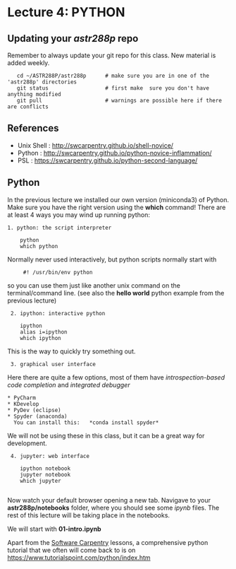 Lecture 4:  PYTHON
==================


## Updating your *astr288p* repo

Remember to always update your git repo for this class. New material is added weekly.
```
   cd ~/ASTR288P/astr288p      # make sure you are in one of the 'astr288p' directories
   git status                  # first make  sure you don't have anything modified
   git pull                    # warnings are possible here if there are conflicts
```

## References

* Unix Shell : http://swcarpentry.github.io/shell-novice/
* Python : http://swcarpentry.github.io/python-novice-inflammation/
* PSL :   https://swcarpentry.github.io/python-second-language/

## Python 

In the previous lecture we installed our own version (miniconda3) of Python. Make sure
you have the right version using the **which** command!   There are at least 4 ways you
may wind up running python:

    1. python: the script interpreter

```
	python
	which python
```

Normally never used interactively, but python scripts normally start with
```
	 #! /usr/bin/env python
```
so you can use them just like another unix command on the terminal/command line.
(see also the **hello world** python example from the previous lecture)

     2. ipython: interactive python
```
	ipython
	alias i=ipython
	which ipython
```	
This is the way to quickly try something out.

     3. graphical user interface

Here there are quite a few options, most of them have *introspection-based code completion* and *integrated debugger*

    * PyCharm
    * KDevelop
    * PyDev (eclipse)
    * Spyder (anaconda)
      You can install this:   *conda install spyder*

We will not be using these in this class, but it can be a great way for development.

     4. jupyter: web interface

```
	ipython notebook
	jupyter notebook
	which jupyter 
	
```	

Now watch your default browser opening a new tab. Navigave to your **astr288p/notebooks** folder, where
you should see some *ipynb* files.  The rest of this lecture will be taking place in the notebooks.

We will start with **01-intro.ipynb**

Apart from the [Software Carpentry](http://software-carpentry.org) lessons, a comprehensive python
tutorial that we often will come back to is on https://www.tutorialspoint.com/python/index.htm
